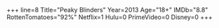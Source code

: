 +++
line=8
Title="Peaky Blinders"
Year=2013
Age="18+"
IMDb="8.8"
RottenTomatoes="92%"
Netflix=1
Hulu=0
PrimeVideo=0
Disney=0
+++

